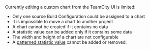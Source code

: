 [//]: # (title: Edit Custom Chart Limitations)
[//]: # (auxiliary-id: Edit Custom Chart Limitations)
Currently editing a custom chart from the TeamCity UI is limited:
	
* Only one source Build Configuration could be assigned to a chart
* It is impossible to move a chart to another project
* A chart cannot be created if it contains no data
* A statistic value can be added only if it contains some data
* The width and height of a chart are not configurable
* A [patterned statistic value](custom-chart.md#patternedValues) cannot be added or removed.
